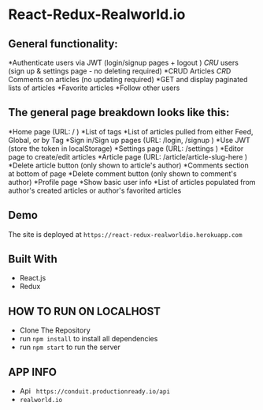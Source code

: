 # React-Redux-Realworld.io

## General functionality:

*Authenticate users via JWT (login/signup pages + logout )
*CRU* users (sign up & settings page - no deleting required)
*CRUD Articles
*CR*D Comments on articles (no updating required)
*GET and display paginated lists of articles
*Favorite articles
*Follow other users

## The general page breakdown looks like this:

*Home page (URL: / )
*List of tags
*List of articles pulled from either Feed, Global, or by Tag
*Sign in/Sign up pages (URL: /login, /signup )
*Use JWT (store the token in localStorage)
*Settings page (URL: /settings )
*Editor page to create/edit articles 
*Article page (URL: /article/article-slug-here )
*Delete article button (only shown to article's author)
*Comments section at bottom of page
*Delete comment button (only shown to comment's author)
*Profile page 
*Show basic user info
*List of articles populated from author's created articles or author's favorited articles

## Demo

The site is deployed at ```https://react-redux-realworldio.herokuapp.com```

## Built With

* React.js
* Redux 

## HOW TO RUN ON LOCALHOST

* Clone The Repository
* run ```npm install``` to install all dependencies
* run ```npm start``` to run the server

## APP INFO
* Api ``` https://conduit.productionready.io/api```
* ```realworld.io```
